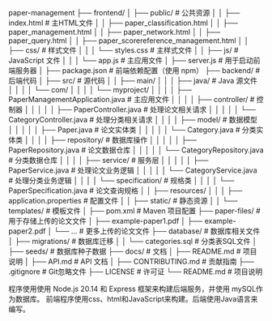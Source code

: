 paper-management
├── frontend/
│   ├── public/                    # 公共资源
│   │   ├── index.html             # 主HTML文件
│   │   ├── paper_classification.html
│   │   ├── paper_management.html
│   │   ├── paper_network.html
│   │   ├── paper_query.html
│   │   ├── paper_scorereference_management.html
│   │   ├── css/                   # 样式文件
│   │   │   └── styles.css         # 主样式文件
│   │   ├── js/                    # JavaScript 文件
│   │   │   └── app.js             # 主应用文件
│   ├── server.js                  # 用于启动前端服务器
│   ├── package.json               # 前端依赖配置（使用 npm）
├── backend/                       # 后端代码
│   ├── src/                       # 源代码
│   │   ├── main/
│   │   │   ├── java/              # Java 源文件
│   │   │   │   └── com/
│   │   │   │       └── myproject/
│   │   │   │           ├── PaperManagementApplication.java  # 主应用文件
│   │   │   │           ├── controller/                      # 控制器
│   │   │   │           │   ├── PaperController.java         # 处理论文相关请求
│   │   │   │           │   └── CategoryController.java      # 处理分类相关请求
│   │   │   │           ├── model/                           # 数据模型
│   │   │   │           │   ├── Paper.java                   # 论文实体类
│   │   │   │           │   └── Category.java                # 分类实体类
│   │   │   │           ├── repository/                      # 数据库操作
│   │   │   │           │   ├── PaperRepository.java         # 论文数据仓库
│   │   │   │           │   └── CategoryRepository.java      # 分类数据仓库
│   │   │   │           ├── service/                         # 服务层
│   │   │   │           │   ├── PaperService.java            # 处理论文业务逻辑
│   │   │   │           │   └── CategoryService.java         # 处理分类业务逻辑
│   │   │   │           └── specification/                   # 规格类
│   │   │   │               └── PaperSpecification.java      # 论文查询规格
│   │   ├── resources/
│   │   │   ├── application.properties                       # 配置文件
│   │   ├── static/                                          # 静态资源
│   │   └── templates/                                       # 模板文件
│   ├── pom.xml                                              # Maven 项目配置
├── paper-files/                                             # 用于存储上传的论文文件
│   ├── example-paper1.pdf
│   ├── example-paper2.pdf
│   └── ...                                                  # 更多上传的论文文件
├── database/                                                # 数据库相关文件
│   ├── migrations/                                          # 数据库迁移
│   │   └── categories.sql                                   # 分类表SQL文件
│   ├── seeds/                                               # 数据库种子数据
├── docs/                                                    # 文档
│   ├── README.md                                            # 项目说明
│   ├── API.md                                               # API 文档
│   ├── CONTRIBUTING.md                                      # 贡献指南
├── .gitignore                                               # Git忽略文件
├── LICENSE                                                  # 许可证
└── README.md                                                # 项目说明


程序使用使用 Node.js 20.14 和 Express 框架来构建后端服务，并使用 mySQL作为数据库。
前端程序使用css、html和JavaScript来构建。后端使用Java语言来编写。


